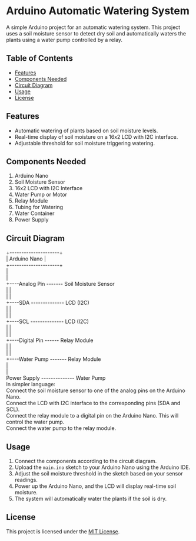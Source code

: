 # Arduino Automatic Watering System

A simple Arduino project for an automatic watering system. This project uses a soil moisture sensor to detect dry soil and automatically waters the plants using a water pump controlled by a relay.

## Table of Contents

- [Features](#features)
- [Components Needed](#components-needed)
- [Circuit Diagram](#circuit-diagram)
- [Usage](#usage)
- [License](#license)

## Features

- Automatic watering of plants based on soil moisture levels.
- Real-time display of soil moisture on a 16x2 LCD with I2C interface.
- Adjustable threshold for soil moisture triggering watering.

## Components Needed

1. Arduino Nano
2. Soil Moisture Sensor
3. 16x2 LCD with I2C Interface
4. Water Pump or Motor
5. Relay Module
6. Tubing for Watering
7. Water Container
8. Power Supply

## Circuit Diagram

  +---------------------+<br>
  |      Arduino Nano   |<br>
  +---------------------+<br>
            |<br>
            |<br>
  +----Analog Pin ------- Soil Moisture Sensor<br>
  |         |<br>
  |         |<br>
  +----SDA -------------- LCD (I2C)<br>
  |         |<br>
  |         |<br>
  +----SCL -------------- LCD (I2C)<br>
  |         |<br>
  |         |<br>
  +----Digital Pin ------ Relay Module<br>
  |         |<br>
  |         |<br>
  +----Water Pump ------- Relay Module<br>
                      |<br>
                      |<br>
                  Power Supply -------------- Water Pump<br>
In simpler language: <br>
Connect the soil moisture sensor to one of the analog pins on the Arduino Nano.<br>
Connect the LCD with I2C interface to the corresponding pins (SDA and SCL).<br>
Connect the relay module to a digital pin on the Arduino Nano. This will control the water pump.<br>
Connect the water pump to the relay module.<br>


## Usage

1. Connect the components according to the circuit diagram.
2. Upload the `main.ino` sketch to your Arduino Nano using the Arduino IDE.
3. Adjust the soil moisture threshold in the sketch based on your sensor readings.
4. Power up the Arduino Nano, and the LCD will display real-time soil moisture.
5. The system will automatically water the plants if the soil is dry.

## License

This project is licensed under the [MIT License](extras/LICENSE.txt).
